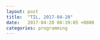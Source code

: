 ```yaml
---
layout: post
title:  "TIL, 2017-04-20"
date:   2017-04-20 08:39:05 +0800
categories: programming
---
```

